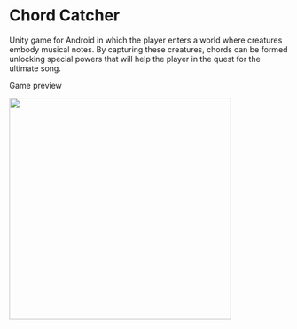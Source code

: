 # Chord Catcher
Unity game for Android in which the player enters a world where creatures embody musical notes. By capturing these creatures, chords can be formed unlocking special powers that will help the player in the quest for the ultimate song.

Game preview

<img src="https://raw.githubusercontent.com/pablolluchr/chord-catcher-game/master/game_screenshot.png"  width="400"/>

